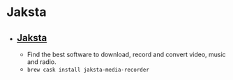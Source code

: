 # Jaksta
- [Jaksta](https://www.jaksta.com/products)
  - 
  - Find the best software to download, record and convert video, music and radio.
  - `brew cask install jaksta-media-recorder`
